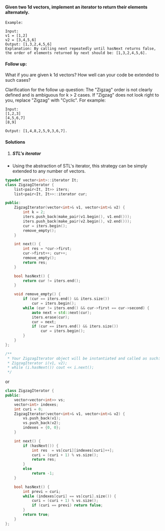 #### Given two 1d vectors, implement an iterator to return their elements alternately.

 

```
Example:

Input:
v1 = [1,2]
v2 = [3,4,5,6] 
Output: [1,3,2,4,5,6]
Explanation: By calling next repeatedly until hasNext returns false, the order of elements returned by next should be: [1,3,2,4,5,6].
```
 

#### Follow up:

What if you are given k 1d vectors? How well can your code be extended to such cases?

Clarification for the follow up question:
The "Zigzag" order is not clearly defined and is ambiguous for k > 2 cases. If "Zigzag" does not look right to you, replace "Zigzag" with "Cyclic". For example:

```
Input:
[1,2,3]
[4,5,6,7]
[8,9]

Output: [1,4,8,2,5,9,3,6,7].
```

#### Solutions

1. ##### STL's iterator

- Using the abstraction of STL's iterator, this strategy can be simply extended to any number of vectors.

```cpp
typedef vector<int>::iterator It;
class ZigzagIterator {
    list<pair<It, It>> iters;
    list<pair<It, It>>::iterator cur;

public:
    ZigzagIterator(vector<int>& v1, vector<int>& v2) {
        int k = 2;
        iters.push_back(make_pair(v1.begin(), v1.end()));
        iters.push_back(make_pair(v2.begin(), v2.end()));
        cur = iters.begin();
        remove_empty();
    }

    int next() {
        int res = *cur->first;
        cur->first++; cur++;
        remove_empty();
        return res;
    }

    bool hasNext() {
        return cur != iters.end();
    }

    void remove_empty() {
        if (cur == iters.end() && iters.size())
            cur = iters.begin();
        while (cur != iters.end() && cur->first == cur->second) {
            auto next = std::next(cur);
            iters.erase(cur);
            cur = next;
            if (cur == iters.end() && iters.size())
                cur = iters.begin();
        }
    }
};

/**
 * Your ZigzagIterator object will be instantiated and called as such:
 * ZigzagIterator i(v1, v2);
 * while (i.hasNext()) cout << i.next();
 */
```

or

```cpp
class ZigzagIterator {
public:
    vector<vector<int>> vs;
    vector<int> indexes;
    int curi = 0;
    ZigzagIterator(vector<int>& v1, vector<int>& v2) {
        vs.push_back(v1);
        vs.push_back(v2);
        indexes = {0, 0};
    }

    int next() {
        if (hasNext()) {
            int res  = vs[curi][indexes[curi]++];
            curi = (curi + 1) % vs.size();
            return res;
        }
        else
            return -1;
    }

    bool hasNext() {
        int previ = curi;
        while (indexes[curi] == vs[curi].size()) {
            curi = (curi + 1) % vs.size();
            if (curi == previ) return false;
        }
        return true;
    }
};
```